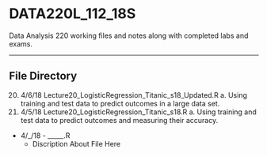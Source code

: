 # DATA220L_112_18S
Data Analysis 220 working files and notes along with completed labs and exams.

- - - -

## File Directory

20. 4/6/18 Lecture20_LogisticRegression_Titanic_s18_Updated.R
    a. Using training and test data to predict outcomes in a large data set.
20. 4/5/18 Lecture20_LogisticRegression_Titanic_s18.R
    a. Using training and test data to predict outcomes and measuring their accuracy.
* 4/_/18 - _____.R
    * Discription About File Here

